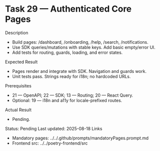 <!--
File: 29-authenticated-core-pages.md
Purpose: Implement core authenticated pages (dashboard, onboarding,
help, search, notifications). These screens use the SDK, React Query,
Zod validation, and shared UI patterns. They respect guards and i18n
once locale routing is enabled. All Rights Reserved. Arodi Emmanuel
-->
# Task 29 — Authenticated Core Pages

Description
- Build pages: /dashboard, /onboarding, /help, /search, /notifications.
- Use SDK queries/mutations with stable keys. Add basic empty/error UI.
- Add tests for routing, guards, loading, and error states.

Expected Result
- Pages render and integrate with SDK. Navigation and guards work.
- Unit tests pass. Strings ready for i18n; no hardcoded URLs.

Prerequisites
- 21 — OpenAPI; 22 — SDK; 13 — Routing; 20 — React Query.
- Optional: 19 — i18n and a11y for locale-prefixed routes.

Actual Result
- Pending.

Status: Pending
Last updated: 2025-08-18
Links
- Mandatory pages: ../../.github/prompts/mandatoryPages.prompt.md
- Frontend src: ../../poetry-frontend/src
